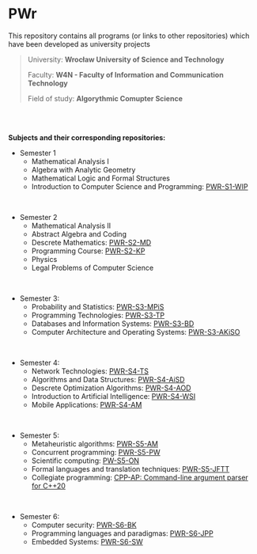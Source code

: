 # PWr
This repository contains all programs (or links to other repositories) which have been developed as university projects

> University: **Wrocław University of Science and Technology**
>
> Faculty: **W4N - Faculty of Information and Communication Technology**
>
> Field of study: **Algorythmic Comupter Science**

<br />
<br />

**Subjects and their corresponding repositories:**

* Semester 1
  * Mathematical Analysis I
  * Algebra with Analytic Geometry
  * Mathematical Logic and Formal Structures
  * Introduction to Computer Science and Programming: [PWR-S1-WIP](https://github.com/SpectraL519/PWR-S1-WIP)

<br />

* Semester 2
  * Mathematical Analysis II
  * Abstract Algebra and Coding
  * Descrete Mathematics: [PWR-S2-MD](https://github.com/SpectraL519/PWR-S2-MD)
  * Programming Course: [PWR-S2-KP](https://github.com/SpectraL519/PWR-S2-KP)
  * Physics
  * Legal Problems of Computer Science

<br />

* Semester 3:
  * Probability and Statistics: [PWR-S3-MPiS](https://github.com/SpectraL519/PWR-S3-MPiS)
  * Programming Technologies: [PWR-S3-TP](https://github.com/SpectraL519/PWR-S3-TP)
  * Databases and Information Systems: [PWR-S3-BD](https://github.com/SpectraL519/PWR-S3-BD)
  * Computer Architecture and Operating Systems: [PWR-S3-AKiSO](https://github.com/SpectraL519/PWR-S3-AKiSO)

<br />

* Semester 4:
  * Network Technologies: [PWR-S4-TS](https://github.com/SpectraL519/PWR-S4-TS)
  * Algorithms and Data Structures: [PWR-S4-AiSD](https://github.com/SpectraL519/PWR-S4-AiSD)
  * Descrete Optimization Algorithms: [PWR-S4-AOD](https://github.com/SpectraL519/PWR-S4-AOD)
  * Introduction to Artificial Intelligence: [PWR-S4-WSI](https://github.com/SpectraL519/PWR-S4-WSI)
  * Mobile Applications: [PWR-S4-AM](https://github.com/SpectraL519/PWR-S4-AM)

<br />

* Semester 5:
  * Metaheuristic algorithms: [PWR-S5-AM](https://github.com/SpectraL519/PWR-S4-AM)
  * Concurrent programming: [PWR-S5-PW](https://github.com/SpectraL519/PWR-S5-PW)
  * Scientific computing: [PW-S5-ON](https://github.com/SpectraL519/PWR-S5-ON)
  * Formal languages and translation techniques: [PWR-S5-JFTT](https://github.com/SpectraL519/PWR-S5-JFTT)
  * Collegiate programming: [CPP-AP: Command-line argument parser for C++20](https://github.com/SpectraL519/cpp-ap)

<br />

* Semester 6:
  * Computer security: [PWR-S6-BK](https://github.com/SpectraL519/PWR-S6-BK)
  * Programming languages and paradigmas: [PWR-S6-JPP](https://github.com/SpectraL519/PWR-S6-JPP)
  * Embedded Systems: [PWR-S6-SW](https://github.com/SpectraL519/PWR-S6-SW)

